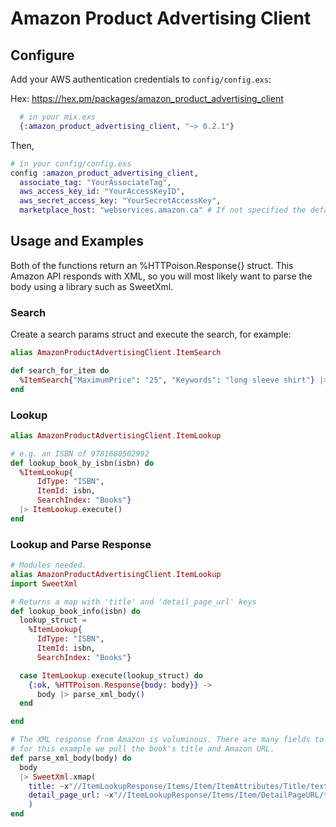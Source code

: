 Amazon Product Advertising Client
================================

## Configure
Add your AWS authentication credentials to `config/config.exs`:

Hex: https://hex.pm/packages/amazon_product_advertising_client

```elixir
  # in your mix.exs
  {:amazon_product_advertising_client, "~> 0.2.1"}
```

Then,
```elixir
# in your config/config.exs
config :amazon_product_advertising_client,
  associate_tag: "YourAssociateTag",
  aws_access_key_id: "YourAccessKeyID",
  aws_secret_access_key: "YourSecretAccessKey",
  marketplace_host: "webservices.amazon.ca" # If not specified the default value is webservices.amazon.com
```

## Usage and Examples

Both of the functions return an %HTTPoison.Response{} struct. This Amazon API responds with XML, so you will most likely want
to parse the body using a library such as SweetXml.

### Search
Create a search params struct and execute the search, for example:

```elixir
alias AmazonProductAdvertisingClient.ItemSearch

def search_for_item do
  %ItemSearch{"MaximumPrice": "25", "Keywords": "long sleeve shirt"} |> ItemSearch.execute
end
```

### Lookup
```elixir
alias AmazonProductAdvertisingClient.ItemLookup

# e.g. an ISBN of 9781680502992
def lookup_book_by_isbn(isbn) do
  %ItemLookup{
      IdType: "ISBN",
      ItemId: isbn,
      SearchIndex: "Books"}
  |> ItemLookup.execute()
end
```

### Lookup and Parse Response
```elixir
# Modules needed.
alias AmazonProductAdvertisingClient.ItemLookup
import SweetXml

# Returns a map with 'title' and 'detail_page_url' keys
def lookup_book_info(isbn) do
  lookup_struct =
    %ItemLookup{
      IdType: "ISBN",
      ItemId: isbn,
      SearchIndex: "Books"}

  case ItemLookup.execute(lookup_struct) do
    {:ok, %HTTPoison.Response{body: body}} ->
      body |> parse_xml_body()
  end

end

# The XML response from Amazon is voluminous. There are many fields to retrieve,
# for this example we pull the book's title and Amazon URL.
def parse_xml_body(body) do
  body
  |> SweetXml.xmap(
    title: ~x"//ItemLookupResponse/Items/Item/ItemAttributes/Title/text()",
    detail_page_url: ~x"//ItemLookupResponse/Items/Item/DetailPageURL/text()",
    )
end

```

